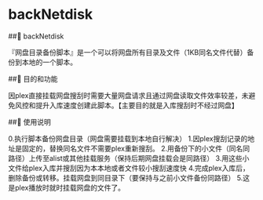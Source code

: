 # backNetdisk


##🚀 backNetdisk

『网盘目录备份脚本』是一个可以将网盘所有目录及文件（1KB同名文件代替）备份到本地的一个脚本。

##🚀 目的和功能

因plex直接挂载网盘搜刮时需要大量网盘请求且通过网盘读取文件效率较差，未避免风控和提升入库速度创建此脚本。【主要目的就是入库搜刮时不经过网盘】

##🚀 使用说明

0.执行脚本备份网盘目录（网盘需要挂载到本地自行解决）
1.因plex搜刮记录的地址是固定的，替换同名文件不需要plex重新搜刮。
2.用备份下的小文件（同名同路径）上传至alist或其他挂载服务（保持后期网盘挂载会是同路径）
3.用这些小文件给plex入库并搜刮因为本本地或者文件较小搜刮速度快
4.完成plex入库后，删除备份或转移。挂载网盘到同目录下（要保持与之前小文件备份同路径）
5.这是plex播放时就时挂载网盘的文件了。


